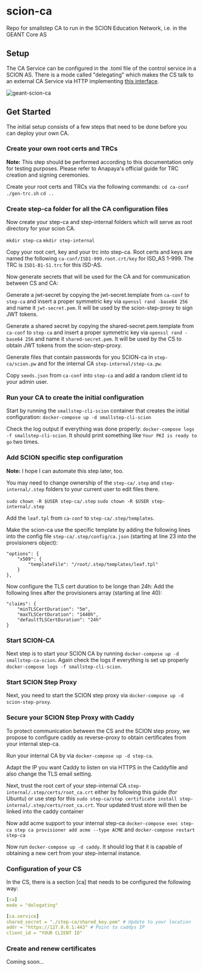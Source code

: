 # scion-ca
Repo for smallstep CA to run in the SCION Education Network, i.e. in the GEANT Core AS

## Setup
The CA Service can be configured in the .toml file of the control service in a SCION AS. There is a mode called "delegating" which makes the CS talk to an external CA Service via HTTP implementing [this interface](https://github.com/scionproto/scion/blob/master/spec/ca.gen.yml).

![geant-scion-ca](https://user-images.githubusercontent.com/32448709/185569635-a538f8bc-965a-4a6c-a166-1673f2a66b0f.jpg)

## Get Started
The initial setup consists of a few steps that need to be done before you can deploy your own CA.

### Create your own root certs and TRCs
**Note:** This step should be performed according to this documentation only for testing purposes. Please refer to Anapaya's official guide for TRC creation and signing ceremonies.

Create your root certs and TRCs via the following commands:
`cd ca-conf`
`./gen-trc.sh`
`cd ..`

### Create step-ca folder for all the CA configuration files
Now create your step-ca and step-internal folders which will serve as root directory for your scion CA.

`mkdir step-ca`
`mkdir step-internal`

Copy your root cert, key and your trc into step-ca. Root certs and keys are named the following `ca-conf/ISD1-999.root.crt/key` for ISD_AS 1-999. The TRC is `ISD1-B1-S1.trc` for this ISD-AS.

Now generate secrets that will be used for the CA and for communication between CS and CA:

Generate a jwt-secret by copying the jwt-secret.template from `ca-conf` to `step-ca` and insert a proper symmetric key via `openssl rand -base64 256` and name it `jwt-secret.pem`. It will be used by the scion-step-proxy to sign JWT tokens.

Generate a shared secret by copying the shared-secret.pem.template from `ca-conf` to `step-ca` and insert a proper symmetric key via `openssl rand -base64 256` and name it `shared-secret.pem`. It will be used by the CS to obtain JWT tokens from the scion-step-proxy.

Generate files that contain passwords for you SCION-ca in `step-ca/scion.pw` and for the internal CA `step-internal/step-ca.pw`.

Copy `seeds.json` from `ca-conf` into `step-ca` and add a random client id to your admin user.

### Run your CA to create the initial configuration

Start by running the `smallstep-cli-scion` container that creates the initial configuration: `docker-compose up -d smallstep-cli-scion`

Check the log output if everything was done properly: `docker-compose logs -f smallstep-cli-scion`. It should print something like `Your PKI is ready to go` two times.

### Add SCION specific step configuration
**Note:** I hope I can automate this step later, too.

You may need to change ownership of the `step-ca/.step` and `step-internal/.step` folders to your current user to edit files there.

`sudo chown -R $USER step-ca/.step`
`sudo chown -R $USER step-internal/.step`

Add the `leaf.tpl` from `ca-conf` to `step-ca/.step/templates`.

Make the scion-ca use the specific template by adding the following lines into the config file `step-ca/.step/config/ca.json` (starting at line 23 into the provisioners object):

```
"options": {
    "x509": {
        "templateFile": "/root/.step/templates/leaf.tpl"
    }
},
```

Now configure the TLS cert duration to be longe than 24h: Add the following lines after the provisioners array (starting at line 40):

```
"claims": {
    "minTLSCertDuration": "5m",
    "maxTLSCertDuration": "1440h",
    "defaultTLSCertDuration": "24h"
}
```

### Start SCION-CA 
Next step is to start your SCION CA by running `docker-compose up -d smallstep-ca-scion`. Again check the logs if everything is set up properly `docker-compose logs -f smallstep-cli-scion`.

### Start SCION Step Proxy
Next, you need to start the SCION step proxy via `docker-compose up -d scion-step-proxy`.

### Secure your SCION Step Proxy with Caddy
To protect communication between the CS and the SCION step proxy, we propose to configure caddy as reverse-proxy to obtain certificates from your internal step-ca.

Run your internal CA by via `docker-compose up -d step-ca`.

Adapt the IP you want Caddy to listen on via HTTPS in the Caddyfile and also change the TLS email setting.

Next, trust the root cert of your step-internal CA `step-internal/.step/certs/root_ca.crt` either by following this guide (for Ubuntu) or use step for this `sudo step-ca/step certificate install step-internal/.step/certs/root_ca.crt`. Your updated trust store will then be linked into the caddy container

Now add acme support to your internal step-ca `docker-compose exec step-ca step ca provisioner add acme --type ACME` and `docker-compose restart step-ca`

Now run `docker-compose up -d caddy`. It should log that it is capable of obtaining a new cert from your step-internal instance.

### Configuration of your CS
In the CS, there is a section [ca] that needs to be configured the following way:

```yaml
[ca]
mode = "delegating"

[ca.service]
shared_secret = "./step-ca/shared_key.pem" # Update to your location
addr = "https://127.0.0.1:443" # Point to caddys IP
client_id = "YOUR CLIENT ID"
```

### Create and renew certificates
Coming soon...